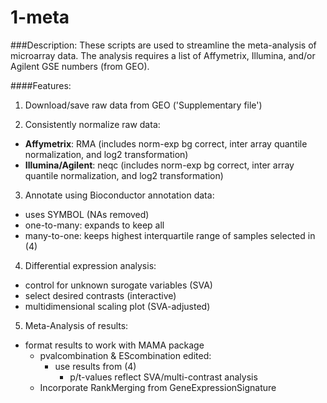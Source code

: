 # 1-meta

###Description:
These scripts are used to streamline the meta-analysis of microarray data. The analysis requires a list of Affymetrix, Illumina, and/or Agilent GSE numbers (from GEO).

####Features:
1. Download/save raw data from GEO ('Supplementary file')

2. Consistently normalize raw data:
  * __Affymetrix__: RMA (includes norm-exp bg correct, inter array quantile normalization, and log2 transformation)
  * __Illumina/Agilent__: neqc (includes norm-exp bg correct, inter array quantile normalization, and log2 transformation)
  
3. Annotate using Bioconductor annotation data:
  * uses SYMBOL (NAs removed)
  * one-to-many: expands to keep all
  * many-to-one: keeps highest interquartile range of samples selected in (4)
  
4. Differential expression analysis:
  * control for unknown surogate variables (SVA)
  * select desired contrasts (interactive)
  * multidimensional scaling plot (SVA-adjusted)

5. Meta-Analysis of results:
  * format results to work with MAMA package
    * pvalcombination & EScombination edited:
        * use results from (4) 
          * p/t-values reflect SVA/multi-contrast analysis
    * Incorporate RankMerging from GeneExpressionSignature
        